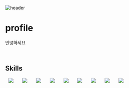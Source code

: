 ![header](https://capsule-render.vercel.app/api?type=Waving&color=gradient&text=DongGeun&nbsp;Lee&fontColor=000000&stroke=ffffff&strokeWidth=2&animation=fadeIn)



# profile
안녕하세요 
   
   &nbsp;
   &nbsp;   
   
   
## Skills
<div>
<img src="https://img.shields.io/badge/HTML5-E34F26?style=flat-square&logo=HTML5&logoColor=white" style="height : auto; margin-left : 10px; margin-right : 10px;"/></a>&nbsp;
<img src="https://img.shields.io/badge/CSS3-1572B6?style=flat-square&logo=CSS3&logoColor=white" style="height : auto; margin-left : 10px; margin-right : 10px;"/></a>&nbsp;
<img src="https://img.shields.io/badge/JavaScript-F7DF1E?style=flat-square&logo=JavaScript&logoColor=white" style="height : auto; margin-left : 10px; margin-right : 10px;"/></a>&nbsp;
<img src="https://img.shields.io/badge/Jquery-9558B2?style=flat-square&logo=Jquery&logoColor=white" style="height : auto; margin-left : 10px; margin-right : 10px;"/></a>&nbsp;
<img src="https://img.shields.io/badge/AfterEffect-151F6D?style=flat-square&logo=Adobe After Effects&logoColor=white" style="height : auto; margin-left : 10px; margin-right : 10px;"/></a>&nbsp;
<img src="https://img.shields.io/badge/Premiere pro-9999FF?style=flat-square&logo=Adobe Premiere Pro&logoColor=white" style="height : auto; margin-left : 10px; margin-right : 10px;"/></a>&nbsp;
<img src="https://img.shields.io/badge/Photoshop-31A8FF?style=flat-square&logo=Adobe Photoshop&logoColor=white" style="height : auto; margin-left : 10px; margin-right : 10px;"/></a>&nbsp;
<img src="https://img.shields.io/badge/Illustrator-FF9A00?style=flat-square&logo=Adobe Illustrator&logoColor=brown" style="height : auto; margin-left : 10px; margin-right : 10px;"/></a>&nbsp;
<img src="https://img.shields.io/badge/Cinema 4D-011A6A?style=flat-square&logo=Cinema 4D&logoColor=white" style="height : auto; margin-left : 10px; margin-right : 10px;"/></a>&nbsp;
</div>
